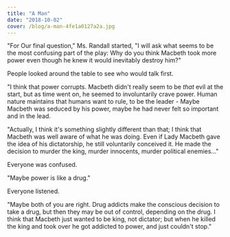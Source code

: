 ```yaml
---
title: "A Man"
date: "2018-10-02"
cover: /blog/a-man-4fe1a0127a2a.jpg
---
```


"For Our final question," Ms. Randall started, "I will ask what seems to be the most confusing part of the play: Why do you think Macbeth took more power even though he knew it would inevitably destroy him?"

People looked around the table to see who would talk first.

"I think that power corrupts. Macbeth didn't really seem to be *that* evil at the start, but as time went on, he seemed to involuntarily crave power. Human nature maintains that humans want to rule, to be the leader - Maybe Macbeth was seduced by his power, maybe he had never felt so important and in the lead.

"Actually, I think it's something slightly different than that; I think that Macbeth was well aware of what he was doing. Even if Lady Macbeth gave the idea of his dictatorship, he still voluntarily conceived it. He made the decision to murder the king, murder innocents, murder political enemies..."

Everyone was confused.

"Maybe power is like a drug."

Everyone listened.

"Maybe both of you are right. Drug addicts make the conscious decision to take a drug, but then they may be out of control, depending on the drug. I think that Macbeth just wanted to be king, not dictator; but when he killed the king and took over he got addicted to power, and just couldn't stop."
